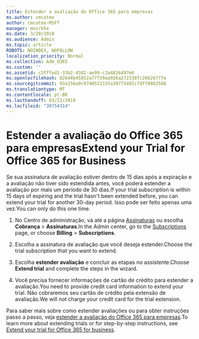 ```yaml
---
title: Estender a avaliação do Office 365 para empresas
ms.author: cmcatee
author: cmcatee-MSFT
manager: mnirkhe
ms.date: 3/20/2018
ms.audience: Admin
ms.topic: article
ROBOTS: NOINDEX, NOFOLLOW
localization_priority: Normal
ms.collection: Adm_O365
ms.custom: ''
ms.assetid: c3fffed1-33b2-4382-ae99-c3a4816497e6
ms.openlocfilehash: 82644b45852a77739aa926a272338fc2662677fe
ms.sourcegitcommit: 03a156a9c9740521155a30775492c7dff0982588
ms.translationtype: MT
ms.contentlocale: pt-BR
ms.lasthandoff: 03/22/2019
ms.locfileid: "30754314"
---
```

# <a name="extend-your-trial-for-office-365-for-business"></a><span data-ttu-id="7fac3-102">Estender a avaliação do Office 365 para empresas</span><span class="sxs-lookup"><span data-stu-id="7fac3-102">Extend your Trial for Office 365 for Business</span></span>

<span data-ttu-id="7fac3-103">Se sua assinatura de avaliação estiver dentro de 15 dias após a expiração e a avaliação não tiver sido estendida antes, você poderá estender a avaliação por mais um período de 30 dias.</span><span class="sxs-lookup"><span data-stu-id="7fac3-103">If your trial subscription is within 15 days of expiring and the trial hasn't been extended before, you can extend your trial for another 30-day period.</span></span> <span data-ttu-id="7fac3-104">Isso pode ser feito apenas uma vez.</span><span class="sxs-lookup"><span data-stu-id="7fac3-104">You can only do this one time.</span></span>
  
1. <span data-ttu-id="7fac3-105">No Centro de administração, vá até a página [Assinaturas](https://go.microsoft.com/fwlink/p/?linkid=842054) ou escolha **Cobrança** \> **Assinaturas**.</span><span class="sxs-lookup"><span data-stu-id="7fac3-105">In the Admin center, go to the [Subscriptions](https://go.microsoft.com/fwlink/p/?linkid=842054) page, or choose **Billing** \> **Subscriptions**.</span></span>
    
2. <span data-ttu-id="7fac3-106">Escolha a assinatura de avaliação que você deseja estender.</span><span class="sxs-lookup"><span data-stu-id="7fac3-106">Choose the trial subscription that you want to extend.</span></span>
    
3. <span data-ttu-id="7fac3-107">Escolha **estender avaliação** e concluir as etapas no assistente.</span><span class="sxs-lookup"><span data-stu-id="7fac3-107">Choose **Extend trial** and complete the steps in the wizard.</span></span> 
    
4. <span data-ttu-id="7fac3-108">Você precisa fornecer informações de cartão de crédito para estender a avaliação.</span><span class="sxs-lookup"><span data-stu-id="7fac3-108">You need to provide credit card information to extend your trial.</span></span> <span data-ttu-id="7fac3-109">Não cobraremos seu cartão de crédito pela extensão de avaliação.</span><span class="sxs-lookup"><span data-stu-id="7fac3-109">We will not charge your credit card for the trial extension.</span></span>
    
<span data-ttu-id="7fac3-110">Para saber mais sobre como estender avaliações ou para obter instruções passo a passo, veja [estender a avaliação do Office 365 para empresas](https://support.office.com/article/75533195-f1f6-4c2c-8ceb-0b5597790d7b).</span><span class="sxs-lookup"><span data-stu-id="7fac3-110">To learn more about extending trials or for step-by-step instructions, see [Extend your trial for Office 365 for business](https://support.office.com/article/75533195-f1f6-4c2c-8ceb-0b5597790d7b).</span></span>
  

